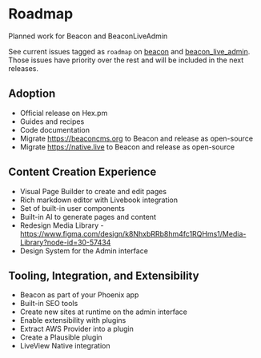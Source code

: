 # Roadmap

Planned work for Beacon and BeaconLiveAdmin

See current issues tagged as `roadmap` on [beacon](https://github.com/BeaconCMS/beacon/labels/roadmap) and [beacon_live_admin](https://github.com/BeaconCMS/beacon_live_admin/labels/roadmap).
Those issues have priority over the rest and will be included in the next releases.

## Adoption

* Official release on Hex.pm
* Guides and recipes
* Code documentation
* Migrate https://beaconcms.org to Beacon and release as open-source
* Migrate https://native.live to Beacon and release as open-source

## Content Creation Experience

* Visual Page Builder to create and edit pages
* Rich markdown editor with Livebook integration
* Set of built-in user components
* Built-in AI to generate pages and content
* Redesign Media Library - https://www.figma.com/design/k8NhxbRRb8hm4fc1RQHms1/Media-Library?node-id=30-57434
* Design System for the Admin interface

## Tooling, Integration, and Extensibility

* Beacon as part of your Phoenix app
* Built-in SEO tools
* Create new sites at runtime on the admin interface
* Enable extensibility with plugins
* Extract AWS Provider into a plugin
* Create a Plausible plugin
* LiveView Native integration
